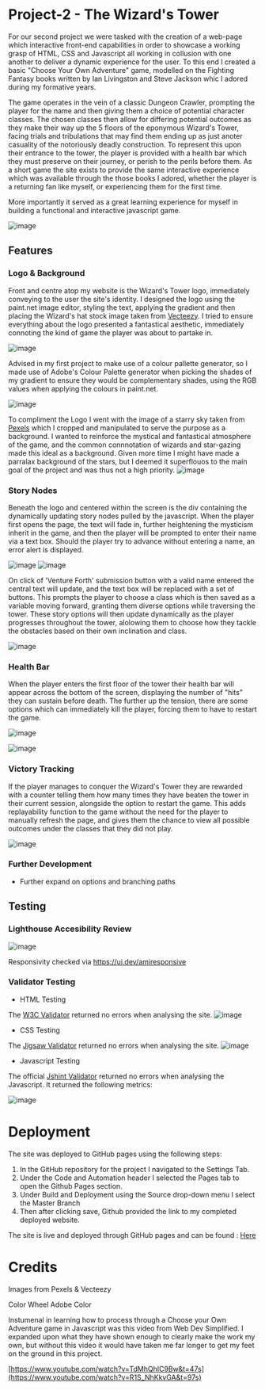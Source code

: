 # Project-2 - The Wizard's Tower

For our second project we were tasked with the creation of a web-page which interactive front-end capabilities in order to showcase a working grasp of HTML, CSS and Javascript all working in collusion with one another to deliver a dynamic experience for the user. To this end I created a basic "Choose Your Own Adventure" game, modelled on the Fighting Fantasy books written by Ian Livingston and Steve Jackson whic I adored during my formative years. 

The game operates in the vein of a classic Dungeon Crawler, prompting the player for the name and then giving them a choice of potential character classes. The chosen classes then allow for differing potential outcomes as they make their way up the 5 floors of the eponymous Wizard's Tower, facing trials and tribulations that may find them ending up as just anoter casuality of the notoriously deadly construction. To represent this upon their entrance to the tower, the player is provided with a health bar which they must preserve on their journey, or perish to the perils before them. As a short game the site exists to provide the same interactive experience which was available through the those books I adored, whether the player is a returning fan like myself, or experiencing them for the first time.

More importantly it served as a great learning experience for myself in building a functional and interactive javascript game. 

![image](https://github.com/BrandonPCollins/Project-2/assets/131177569/b0da2585-642e-4d79-b092-b76aa513923e) 


## Features 

### Logo & Background 

Front and centre atop my website is the Wizard's Tower logo, immediately conveying to the user the site's identity. I designed the logo using the paint.net image editor, styling the text, applying the gradient and then placing the Wizard's hat stock image taken from [Vecteezy](https://www.vecteezy.com/vector-art/2514766-wizard-hat-piece). I tried to ensure everything about the logo presented a fantastical aesthetic, immediately connoting the kind of game the player was about to partake in. 

![image](https://github.com/BrandonPCollins/Project-2/assets/131177569/b66ad3f5-ce04-4018-a1c0-40472fcb97f6)

Advised in my first project to make use of a colour pallette generator, so I made use of Adobe's Colour Palette generator when picking the shades of my gradient to ensure they would be complementary shades, using the RGB values when applying the colours in paint.net. 

![image](https://github.com/BrandonPCollins/Project-2/assets/131177569/692d46dc-3ed1-4766-820c-a5a179aebbe0)

To compliment the Logo I went with the image of a starry sky taken from [Pexels](https://www.pexels.com/photo/stars-1257860/) which I cropped and manipulated to serve the purpose as a background. I wanted to reinforce the mystical and fantastical atmosphere of the game, and the common connnotation of wizards and star-gazing made this ideal as a background. Given more time I might have made a parralax background of the stars, but I deemed it superflouos to the main goal of the project and was thus not a high priority. 
![image](https://github.com/BrandonPCollins/Project-2/assets/131177569/84c43d5e-9ab3-4b9a-b2ed-160e7ba0b280)



### Story Nodes 

Beneath the logo and centered within the screen is the div containing the dynamically updating story nodes pulled by the javascript. When the player first opens the page, the text will fade in, further heightening the mysticism inherit in the game, and then the player will be prompted to enter their name via a text box. Should the player try to advance without entering a name, an error alert is displayed.

![image](https://github.com/BrandonPCollins/Project-2/assets/131177569/24f37bb2-9dc6-4806-8427-9f726c9c8447) ![image](https://github.com/BrandonPCollins/Project-2/assets/131177569/c68ee803-ef02-4794-bd85-6667b5451ef4)


On click of 'Venture Forth' submission button with a valid name entered the central text will update, and the text box will be replaced with a set of buttons. This prompts the player to choose a class which is then saved as a variable moving forward, granting them diverse options while traversing the tower. These story options will then update dynamically as the player progresses throughout the tower, alolowing them to choose how they tackle the obstacles based on their own inclination and class. 

![image](https://github.com/BrandonPCollins/Project-2/assets/131177569/18a3fb58-7312-4a38-a3d1-dcebc2040356)


### Health Bar 

When the player enters the first floor of the tower their health bar will appear across the bottom of the screen, displaying the number of "hits" they can sustain before death. The further up the tension, there are some options which can immediately kill the player, forcing them to have to restart the game. 

![image](https://github.com/BrandonPCollins/Project-2/assets/131177569/2e272b39-812b-4da8-8f1c-94108ff8950e)

![image](https://github.com/BrandonPCollins/Project-2/assets/131177569/f2b8ec45-3e3d-40fd-ae73-0d22e91c6dec)

### Victory Tracking 

If the player manages to conquer the Wizard's Tower they are rewarded with a counter telling them how many times they have beaten the tower in their current session, alongside the option to restart the game. This adds replayability function to the game without the need for the player to manually refresh the page, and gives them the chance to view all possible outcomes under the classes that they did not play. 

![image](https://github.com/BrandonPCollins/Project-2/assets/131177569/ca5f894b-c5ff-4d44-b0bf-f004fbd1531b)


### Further Development 

* Further expand on options and branching paths 

## Testing 

### Lighthouse Accesibility Review

![image](https://github.com/BrandonPCollins/Project-2/assets/131177569/105084b0-9052-475c-b0ee-80b65f513c03)

Responsivity checked via https://ui.dev/amiresponsive   


### Validator Testing 

* HTML Testing

The [W3C Validator](https://validator.w3.org/) returned no errors when analysing the site.
![image](https://github.com/BrandonPCollins/Project-2/assets/131177569/4e6450b0-fb20-42cd-9f95-bd6ff82a9f45) 


* CSS Testing 

The [Jigsaw Validator](https://jigsaw.w3.org/) returned no errors when analysing the site.
![image](https://github.com/BrandonPCollins/Project-2/assets/131177569/3eb4047f-b427-4c60-b0cb-afa1596aacf0)


* Javascript Testing 

The official [Jshint Validator](https://jshint.com/) returned no errors when analysing the Javascript. It returned the following metrics: 

![image](https://github.com/BrandonPCollins/Project-2/assets/131177569/5acae8f4-8f9e-477f-8189-0aacdcc3ecab)



# Deployment 

The site was deployed to GitHub pages using the following steps:

1) In the GitHub repository for the project I navigated to the Settings Tab.
2) Under the Code and Automation header I selected the Pages tab to open the Github Pages section.
3) Under Build and Deployment using the Source drop-down menu I select the Master Branch
4) Then after clicking save, Github provided the link to my completed deployed website.

The site is live and deployed through GitHub pages and can be found : [Here](https://brandonpcollins.github.io/Project-2/)
# Credits

Images from Pexels & Vecteezy

Color Wheel Adobe Color 

Instumenal in learning how to process through a Choose your Own Adventure game in Javascript was this video from Web Dev Simplified. I expanded upon what they have shown enough to clearly make the work my own, but without this video it would have taken me far longer to get my feet on the ground in this project. 

[https://www.youtube.com/watch?v=TdMhQhIC9Bw&t=47s](https://www.youtube.com/watch?v=R1S_NhKkvGA&t=97s)
